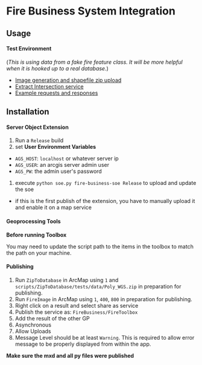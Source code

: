 # Fire Business System Integration

## Usage

#### Test Environment
(_This is using data from a fake fire feature class. It will be more helpful when it is hooked up to a real database._)

- [Image generation and shapefile zip upload](http://test.mapserv.utah.gov/arcgis/rest/services/FireBusinessSystem/FireToolbox/GPServer)
- [Extract Intersection service](http://test.mapserv.utah.gov/arcgis/rest/services/FireBusinessSystem/FireAreas/MapServer/exts/FireBusinessSoe/ExtractIntersections)
- [Example requests and responses](https://gist.github.com/steveoh/42c89e58e1c98c8f7f9d66a4c4dc47d6)

## Installation

#### Server Object Extension

1. Run a `Release` build
1. set **User Environment Variables**
  - `AGS_HOST`: `localhost` or whatever server ip
  - `AGS_USER`: an arcgis server admin user
  - `AGS_PW`: the admin user's password
1. execute `python soe.py fire-business-soe Release` to upload and update the soe
  - if this is the first publish of the extension, you have to manually upload it and enable it on a map service

#### Geoprocessing Tools

**Before running Toolbox**

You may need to update the script path to the items in the toolbox to match the path on your machine.

#### Publishing

1. Run `ZipToDatabase` in ArcMap using `1` and `scripts/ZipToDatabase/tests/data/Poly_WGS.zip` in preparation for publishing.
1. Run `FireImage` in ArcMap using `1`, `400`, `800` in preparation for publishing.
1. Right click on a result and select share as service
1. Publish the service as: `FireBusiness/FireToolbox`
1. Add the result of the other GP 
1. Asynchronous
1. Allow Uploads
1. Message Level should be at least `Warning`. This is required to allow error message to be properly displayed from within the app.

**Make sure the mxd and all py files were published**
